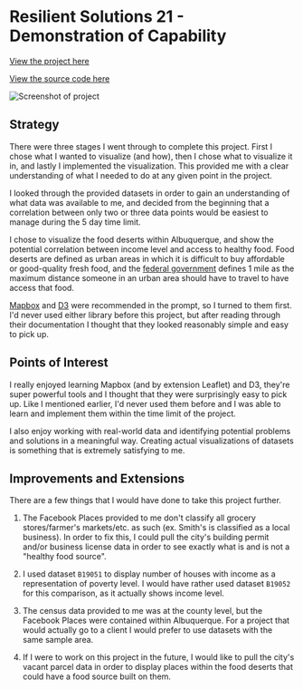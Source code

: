 # Resilient Solutions 21 - Demonstration of Capability

[View the project here](https://skylerrexroad.com/~skyler/rs21/app/public_html/)

[View the source code here](https://github.com/Skylarity/rs21-demonstration-of-capability)

![Screenshot of project](https://raw.githubusercontent.com/Skylarity/rs21-demonstration-of-capability/master/documentation-images/screenshot.png)

## Strategy

There were three stages I went through to complete this project. First I chose what I wanted to visualize (and how), then I chose what to visualize it in, and lastly I implemented the visualization. This provided me with a clear understanding of what I needed to do at any given point in the project.

I looked through the provided datasets in order to gain an understanding of what data was available to me, and decided from the beginning that a correlation between only two or three data points would be easiest to manage during the 5 day time limit.

I chose to visualize the food deserts within Albuquerque, and show the potential correlation between income level and access to healthy food. Food deserts are defined as urban areas in which it is difficult to buy affordable or good-quality fresh food, and the [federal government](http://www.ers.usda.gov/datafiles/Food_Access_Research_Atlas/Download_the_Data/Archived_Version/archived_documentation.pdf) defines 1 mile as the maximum distance someone in an urban area should have to travel to have access that food.

[Mapbox](https://www.mapbox.com/) and [D3](https://d3js.org/) were recommended in the prompt, so I turned to them first. I'd never used either library before this project, but after reading through their documentation I thought that they looked reasonably simple and easy to pick up.

## Points of Interest

I really enjoyed learning Mapbox (and by extension Leaflet) and D3, they're super powerful tools and I thought that they were surprisingly easy to pick up. Like I mentioned earlier, I'd never used them before and I was able to learn and implement them within the time limit of the project.

I also enjoy working with real-world data and identifying potential problems and solutions in a meaningful way. Creating actual visualizations of datasets is something that is extremely satisfying to me.

## Improvements and Extensions

There are a few things that I would have done to take this project further.

1. The Facebook Places provided to me don't classify all grocery stores/farmer's markets/etc. as such (ex. Smith's is classified as a local business). In order to fix this, I could pull the city's building permit and/or business license data in order to see exactly what is and is not a "healthy food source".

2. I used dataset `B19051` to display number of houses with income as a representation of poverty level. I would have rather used dataset `B19052` for this comparison, as it actually shows income level.

3. The census data provided to me was at the county level, but the Facebook Places were contained within Albuquerque. For a project that would actually go to a client I would prefer to use datasets with the same sample area.

4. If I were to work on this project in the future, I would like to pull the city's vacant parcel data in order to display places within the food deserts that could have a food source built on them.
